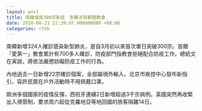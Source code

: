 ```yaml
---
layout: post
title: 南韓增逾300宗新症　多數涉首都圈教會
date: 2020-08-21 22:39:07.000000000 +08:00
categories: rthk
---
```


南韓新增324人確診感染新型肺炎，是自3月初以來首次單日突破300宗。首爾「愛第一」教會累計有700多人確診，防疫部門指教會拒絕配合防疫工作。總統文在寅說，將依法嚴懲妨礙防疫工作的行為。

內地過去一日新增22宗確診個案，全部屬境外輸入。北京市疾控中心發布新指引，容許民眾在戶外活動時不用佩戴口罩。

歐洲多個國家的疫情反彈，西班牙連續2日新增超過3千宗病例。英國突然再收緊出入境管制，要求周六起從克羅地亞等地回國的旅客隔離14日。
